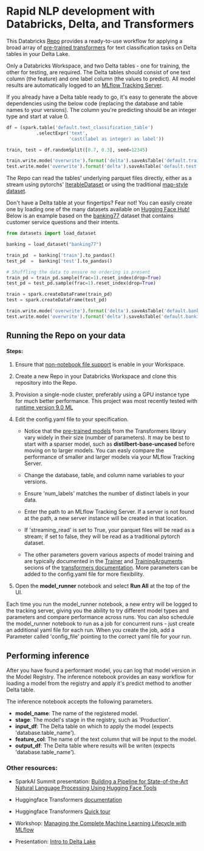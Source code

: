 # Rapid NLP development with Databricks, Delta, and Transformers

This Databricks [Repo](https://docs.databricks.com/repos.html) provides a ready-to-use workflow for applying a broad array of [pre-trained transformers](https://huggingface.co/transformers/pretrained_models.html) for text classification tasks on Delta tables in your Delta Lake.  

Only a Databricks Workspace, and two Delta tables - one for training, the other for testing, are required. The Delta tables should consist of one text column (the feature) and one label column (the values to predict). All model results are automatically logged to an [MLflow Tracking Server](https://www.mlflow.org/docs/latest/tracking.html).

If you already have a Delta table ready to go, it's easy to generate the above dependencies using the below code (replacing the database and table names to your versions). The column you're predicting should be an integer type and start at value 0.

```python
df = (spark.table('default.text_classification_table')
           .selectExpr('text', 
                       'cast(label as integer) as label'))

train, test = df.randomSplit([0.7, 0.3], seed=12345)

train.write.mode('overwrite').format('delta').saveAsTable('default.train')
test.write.mode('overwrite').format('delta').saveAsTable('default.test')
```

The Repo can read the tables' underlying parquet files directly, either as a stream using pytorchs' [IterableDataset](https://pytorch.org/docs/stable/data.html#torch.utils.data.IterableDataset) or using the traditional [map-style dataset](https://pytorch.org/docs/stable/data.html#map-style-datasets).  

Don't have a Delta table at your fingertips? Fear not! You can easily create one by loading one of the many datasets available on [Hugging Face Hub!](https://huggingface.co/datasets) Below is an example based on the [banking77](https://huggingface.co/datasets/banking77) dataset that contains customer service questions and their intents.

```python
from datasets import load_dataset

banking = load_dataset("banking77")

train_pd  = banking['train'].to_pandas()
test_pd  =  banking['test'].to_pandas()

# Shuffling the data to ensure no ordering is present
train_pd = train_pd.sample(frac=1).reset_index(drop=True)
test_pd = test_pd.sample(frac=1).reset_index(drop=True)

train = spark.createDataFrame(train_pd)
test = spark.createDataFrame(test_pd)

train.write.mode('overwrite').format('delta').saveAsTable('default.banking77_train')
test.write.mode('overwrite').format('delta').saveAsTable('default.banking77_test')
```


## Running the Repo on your data  
#### Steps:    
1. Ensure that [non-notebook file support](https://docs.databricks.com/repos.html#work-with-non-notebook-files-in-a-databricks-repo) is enable in your Workspace.  

2. Create a new Repo in your Databricks Workspace and clone this repository into the Repo.  

3. Provision a single-node cluster, preferably using a GPU instance type for much better performance. This project was most recently tested with [runtime version 9.0 ML](https://docs.databricks.com/release-notes/runtime/9.0.html)  

4. Edit the config.yaml file to your specification. 

    - Notice that the [pre-trained models](https://huggingface.co/transformers/pretrained_models.html) from the Transformers library vary widely in their size (number of parameters). It may be best to start with a sparser model, such as **distilbert-base-uncased** before moving on to larger models. You can easly compare the performance of smaller and larger models via your MLflow Tracking Server.

    - Change the database, table, and column name variables to your versions.  

    - Ensure 'num_labels' matches the number of distinct labels in your data.  

    - Enter the path to an MLflow Tracking Server. If a server is not found at the path, a new server instance will be created in that location.  

    - If 'streaming_read' is set to True, your parquet files will be read as a stream; if set to false, they will be read as a traditional pytorch dataset.  

    - The other parameters govern various aspects of model training and are typically documented in the [Trainer](https://huggingface.co/transformers/main_classes/trainer.html#trainer) and [TrainingArguments](https://huggingface.co/transformers/main_classes/trainer.html#trainingarguments) secions of the [transformers documentation](https://huggingface.co/transformers/index.html). More parameters can be added to the config.yaml file for more flexibility.  

5. Open the **model_runner** notebook and select **Run All** at the top of the UI.  

Each time you run the model_runner notebook, a new entry will be logged to the tracking server, giving you the ability to try different model types and parameters and compare performance across runs. You can also schedule the model_runner notebook to run as a job for concurrent runs - just create an additional yaml file for each run. When you create the job, add a Parameter called 'config_file' pointing to the correct yaml file for your run.  

## Performing inference  

After you have found a performant model, you can log that model version in the Model Registry. The inference notebook provides an easy workflow for loading a model from the registry and apply it's predict method to another Delta table.

The inference notebook accepts the following parameters.
 - **model_name**: The name of the registered model.
 - **stage**: The model's stage in the registry, such as 'Production'.
 - **input_df**: The Delta table on which to apply the model (expects 'database.table_name').
 - **feature_col**: The name of the text column that will be input to the model.
 - **output_df**: The Delta table where results will be writen (expects 'database.table_name').

 ### Other resources:
  - SparkAI Summit presentation: [Building a Pipeline for State-of-the-Art Natural Language Processing Using Hugging Face Tools](https://databricks.com/session_na20/building-a-pipeline-for-state-of-the-art-natural-language-processing-using-hugging-face-tools)  
   - Huggingface Transformers [documentation](https://huggingface.co/transformers/index.html)  

   - Huggingface Transformers [Quick tour](https://huggingface.co/transformers/quicktour.html)  

   - Workshop: [Managing the Complete Machine Learning Lifecycle with MLflow](https://www.youtube.com/watch?v=x3cxvsUFVZA&t=3038s)  

   - Presentation: [Intro to Delta Lake](https://www.youtube.com/watch?v=a18C8kJfNrE)







